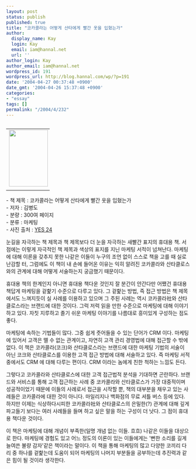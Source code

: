 ```yaml
---
layout: post
status: publish
published: true
title: "코카콜라는 어떻게 산타에게 빨간 옷을 입혔는가"
author:
  display_name: Kay
  login: Kay
  email: iam@hannal.net
  url: ''
author_login: Kay
author_email: iam@hannal.net
wordpress_id: 191
wordpress_url: http://blog.hannal.com/wp/?p=191
date: '2004-04-27 00:37:48 +0900'
date_gmt: '2004-04-26 15:37:48 +0900'
categories:
- "essay"
tags: []
permalink: "/2004/4/232"
---
```

<table align="left">
<tr>
<td style="padding-right:5"><center><img src="http://blog.hannal.com/tt-attach/0427/040427002102603116/319804.jpg" width="106" height="155"></center></td>
</tr>
<tr>
<td class="centerphoto"> </td>
</tr>
</table>
<p>- 책 제목 : 코카콜라는 어떻게 산타에게 빨간 옷을 입혔는가 <br />
- 저자 : 김병도<br />
- 분량 : 300여 페이지 <br />
- 분류 : 마케팅<br />
- 사진 출처 : <a href='http://www.yes24.com' target='_blank'>YES 24</a></p>
<p>
눈길을 자극하는 책 제목과 책 제목보다 더 눈을 자극하는 새빨간 표지의 휴대용 책. 서점에는 이렇게 자극적인 책 제목과 색상의 표지를 지닌 마케팅 서적이 넘쳐난다. 마케팅에 대해 이론을 갖추지 못한 나같은 이들이 누구의 조언 없이 스스로 책을 고를 때 실로 난감할 터, 그럼에도 이 책이 내 손에 들어온 이유는 익히 알려진 코카콜라와 산타클로스와의 관계에 대해 어떻게 서술하는지 궁금했기 때문이다.</p>
<p>휴대용 책의 한계인지 아니면 휴대용 책다운 것인지 잘 분간이 안간다만 어쨌건 휴대용 책답게 마케팅을 겉핥기 수준으로 다루고 있다. 그 겉핥는 방법, 즉 접근 방법은 책 제목에서도 느껴지듯이 실 사례를 이용하고 있으며 그 주된 사례는 역시 코카콜라社와 산타클로스라는 브랜드에 대한 것이다. 그럭 저럭 읽을 만한 수준으로 마케팅에 대해 이야기하고 있다. 자칫 지루하고 졸기 쉬운 마케팅 이야기를 나름대로 흥미있게 구성하는 점도 좋다.</p>
<p>마케팅에 속하는 기법들이 많다. 그중 쉽게 줏어들을 수 있는 단어가 CRM 이다. 마케팅에 있어서 고객은 뗄 수 없는 관계이고, 자연히 고객 관리 경영법에 대해 접근할 수 밖에 없다. 이 책은 코카콜라(코크)와 산타클로스라는 브랜드에 대한 마케팅 기법의 서술이 아닌 코크와 산타클로스를 이용한 고객 접근 방법에 대해 서술하고 있다. 즉 마케팅 서적 중에서도 CRM 에 대해 다루는 편이다. CRM 이라는 놈에게 친한 척하는 느낌도 든다.</p>
<p>그렇다고 코카콜라와 산타클로스에 대한 고객 접근법적 분석을 기대하면 곤란하다. 브랜드와 서비스를 통해 고객 접근하는 사례 중 코카콜라와 산타클로스가 가장 대중적이며 성공적이었기 때문에 이들의 사례로서 접근을 시작할 뿐, 책의 대부분을 채우고 있는 사례들은 코카콜라에 대한 것이 아니다. 마일리지나 백화점의 무료 셔틀 버스 등에 있다. 하지만 이제는 식상하다시피한 코카콜라社와 산타클로스의 은밀한(?) 관계에 대해 깊게 파고들기 보다는 여러 사례들을 들며 하고 싶은 말을 하는 구성이 더 낫다. 그 점이 휴대용 책다운 것이다.</p>
<p>이 책은 마케팅에 대해 개념이 부족한(일명 개념 없는 이들. 흐흐) 나같은 이들을 대상으로 한다. 마케팅에 경험도 있고 어느 정도의 이론이 있는 이들에게는 '뻔한 소리를 길게 늘여쓴 불량 감자'같은 책이라는 말이다. 이 책을 통해 마케팅의 많고 다양한 코끼리 다리 중 하나를 겉핥는데 도움이 되어 마케팅의 나머지 부분들을 공부하는데 추진력과 같은 힘이 될 것이라 생각한다.</p>
